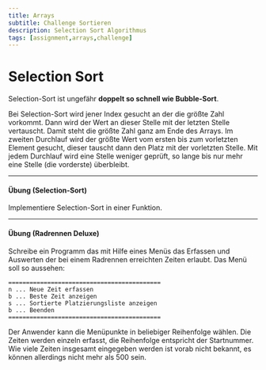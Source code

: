 ```yaml
---
title: Arrays
subtitle: Challenge Sortieren
description: Selection Sort Algorithmus
tags: [assignment,arrays,challenge]
---
```


# Selection Sort

Selection-Sort ist ungefähr **doppelt so schnell wie Bubble-Sort**.

Bei Selection-Sort wird jener Index gesucht an der die größte Zahl vorkommt. Dann wird der Wert an dieser Stelle mit der letzten Stelle vertauscht. Damit steht die größte Zahl ganz am Ende des Arrays.
Im zweiten Durchlauf wird der größte Wert vom ersten bis zum vorletzten Element gesucht, dieser tauscht dann den Platz mit der vorletzten Stelle. Mit jedem Durchlauf wird eine Stelle weniger geprüft, so lange bis nur mehr eine Stelle (die vorderste) überbleibt.



---

#### Übung (Selection-Sort)

Implementiere Selection-Sort in einer Funktion.



---

#### Übung (Radrennen Deluxe)

Schreibe ein Programm das mit Hilfe eines Menüs das Erfassen und Auswerten der bei einem Radrennen erreichten Zeiten erlaubt. Das Menü soll so aussehen:

```
===========================================
n ... Neue Zeit erfassen
b ... Beste Zeit anzeigen
s ... Sortierte Platzierungsliste anzeigen
b ... Beenden
===========================================
```

Der Anwender kann die Menüpunkte in beliebiger Reihenfolge wählen. Die Zeiten werden einzeln erfasst, die Reihenfolge entspricht der Startnummer. Wie viele Zeiten insgesamt eingegeben werden ist vorab nicht bekannt, es können allerdings nicht mehr als 500 sein.
